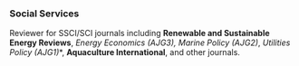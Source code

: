 ### **Social Services**  

Reviewer for SSCI/SCI journals including **Renewable and Sustainable Energy Reviews**, **Energy Economics (AJG3*)**, **Marine Policy (AJG2*)**, **Utilities Policy (AJG1*)**, **Aquaculture International**, and other journals.
